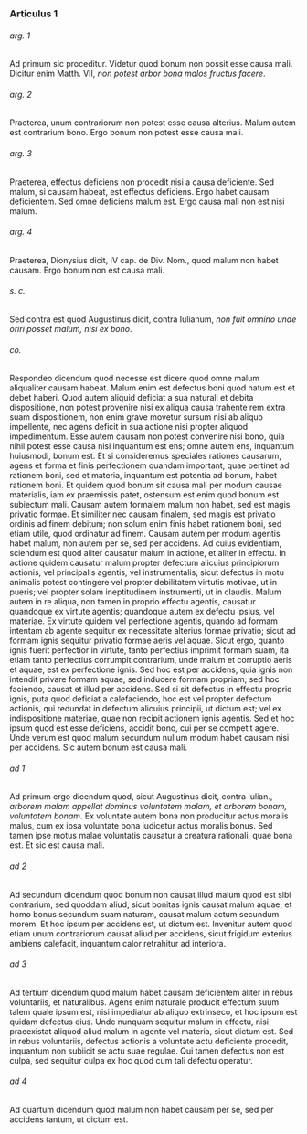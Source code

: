 ### Articulus 1

###### arg. 1
Ad primum sic proceditur. Videtur quod bonum non possit esse causa mali. Dicitur enim Matth. VII, *non potest arbor bona malos fructus facere*.

###### arg. 2
Praeterea, unum contrariorum non potest esse causa alterius. Malum autem est contrarium bono. Ergo bonum non potest esse causa mali.

###### arg. 3
Praeterea, effectus deficiens non procedit nisi a causa deficiente. Sed malum, si causam habeat, est effectus deficiens. Ergo habet causam deficientem. Sed omne deficiens malum est. Ergo causa mali non est nisi malum.

###### arg. 4
Praeterea, Dionysius dicit, IV cap. de Div. Nom., quod malum non habet causam. Ergo bonum non est causa mali.

###### s. c.
Sed contra est quod Augustinus dicit, contra Iulianum, *non fuit omnino unde oriri posset malum, nisi ex bono*.

###### co.
Respondeo dicendum quod necesse est dicere quod omne malum aliqualiter causam habeat. Malum enim est defectus boni quod natum est et debet haberi. Quod autem aliquid deficiat a sua naturali et debita dispositione, non potest provenire nisi ex aliqua causa trahente rem extra suam dispositionem, non enim grave movetur sursum nisi ab aliquo impellente, nec agens deficit in sua actione nisi propter aliquod impedimentum. Esse autem causam non potest convenire nisi bono, quia nihil potest esse causa nisi inquantum est ens; omne autem ens, inquantum huiusmodi, bonum est. Et si consideremus speciales rationes causarum, agens et forma et finis perfectionem quandam important, quae pertinet ad rationem boni, sed et materia, inquantum est potentia ad bonum, habet rationem boni. Et quidem quod bonum sit causa mali per modum causae materialis, iam ex praemissis patet, ostensum est enim quod bonum est subiectum mali. Causam autem formalem malum non habet, sed est magis privatio formae. Et similiter nec causam finalem, sed magis est privatio ordinis ad finem debitum; non solum enim finis habet rationem boni, sed etiam utile, quod ordinatur ad finem. Causam autem per modum agentis habet malum, non autem per se, sed per accidens. Ad cuius evidentiam, sciendum est quod aliter causatur malum in actione, et aliter in effectu. In actione quidem causatur malum propter defectum alicuius principiorum actionis, vel principalis agentis, vel instrumentalis, sicut defectus in motu animalis potest contingere vel propter debilitatem virtutis motivae, ut in pueris; vel propter solam ineptitudinem instrumenti, ut in claudis. Malum autem in re aliqua, non tamen in proprio effectu agentis, causatur quandoque ex virtute agentis; quandoque autem ex defectu ipsius, vel materiae. Ex virtute quidem vel perfectione agentis, quando ad formam intentam ab agente sequitur ex necessitate alterius formae privatio; sicut ad formam ignis sequitur privatio formae aeris vel aquae. Sicut ergo, quanto ignis fuerit perfectior in virtute, tanto perfectius imprimit formam suam, ita etiam tanto perfectius corrumpit contrarium, unde malum et corruptio aeris et aquae, est ex perfectione ignis. Sed hoc est per accidens, quia ignis non intendit privare formam aquae, sed inducere formam propriam; sed hoc faciendo, causat et illud per accidens. Sed si sit defectus in effectu proprio ignis, puta quod deficiat a calefaciendo, hoc est vel propter defectum actionis, qui redundat in defectum alicuius principii, ut dictum est; vel ex indispositione materiae, quae non recipit actionem ignis agentis. Sed et hoc ipsum quod est esse deficiens, accidit bono, cui per se competit agere. Unde verum est quod malum secundum nullum modum habet causam nisi per accidens. Sic autem bonum est causa mali.

###### ad 1
Ad primum ergo dicendum quod, sicut Augustinus dicit, contra Iulian., *arborem malam appellat dominus voluntatem malam, et arborem bonam, voluntatem bonam*. Ex voluntate autem bona non producitur actus moralis malus, cum ex ipsa voluntate bona iudicetur actus moralis bonus. Sed tamen ipse motus malae voluntatis causatur a creatura rationali, quae bona est. Et sic est causa mali.

###### ad 2
Ad secundum dicendum quod bonum non causat illud malum quod est sibi contrarium, sed quoddam aliud, sicut bonitas ignis causat malum aquae; et homo bonus secundum suam naturam, causat malum actum secundum morem. Et hoc ipsum per accidens est, ut dictum est. Invenitur autem quod etiam unum contrariorum causat aliud per accidens, sicut frigidum exterius ambiens calefacit, inquantum calor retrahitur ad interiora.

###### ad 3
Ad tertium dicendum quod malum habet causam deficientem aliter in rebus voluntariis, et naturalibus. Agens enim naturale producit effectum suum talem quale ipsum est, nisi impediatur ab aliquo extrinseco, et hoc ipsum est quidam defectus eius. Unde nunquam sequitur malum in effectu, nisi praeexistat aliquod aliud malum in agente vel materia, sicut dictum est. Sed in rebus voluntariis, defectus actionis a voluntate actu deficiente procedit, inquantum non subiicit se actu suae regulae. Qui tamen defectus non est culpa, sed sequitur culpa ex hoc quod cum tali defectu operatur.

###### ad 4
Ad quartum dicendum quod malum non habet causam per se, sed per accidens tantum, ut dictum est.

